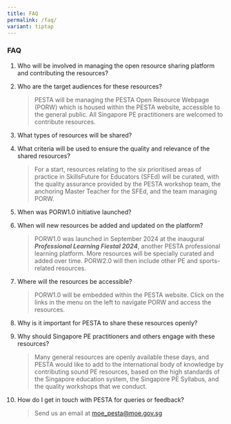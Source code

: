 ```yaml
---
title: FAQ
permalink: /faq/
variant: tiptap
---
```

<h3><strong>FAQ</strong></h3>
<ol data-tight="true" class="tight">
<li>
<p>Who will be involved in managing the open resource sharing platform and
contributing the resources?</p>
</li>
<li>
<p>Who are the target audiences for these resources?</p>
<blockquote>
<p>PESTA will be managing the PESTA Open Resource Webpage (PORW) which is
housed within the PESTA website, accessible to the general public. All
Singapore PE practitioners are welcomed to contribute resources.</p>
</blockquote>
<p></p>
</li>
<li>
<p>What types of resources will be shared?</p>
</li>
<li>
<p>What criteria will be used to ensure the quality and relevance of the
shared resources?</p>
<blockquote>
<p>For a start, resources relating to the six prioritised areas of practice
in SkillsFuture for Educators (SFEd) will be curated, with the quality
assurance provided by the PESTA workshop team, the anchoring Master Teacher
for the SFEd, and the team managing PORW.</p>
</blockquote>
</li>
<li>
<p>When was PORW1.0 initiative launched?</p>
</li>
<li>
<p>When will new resources be added and updated on the platform?</p>
<blockquote>
<p>PORW1.0 was launched in September 2024 at the inaugural <strong><em>Professional Learning Fiestal 2024</em></strong>,
another PESTA professional learning platform. More resources will be specially
curated and added over time. PORW2.0 will then include other PE and sports-related
resources.</p>
</blockquote>
</li>
<li>
<p>Where will the resources be accessible?</p>
<blockquote>
<p>PORW1.0 will be embedded within the PESTA website. Click on the links
in the menu on the left to navigate PORW and access the resources.</p>
</blockquote>
</li>
<li>
<p>Why is it important for PESTA to share these resources openly?</p>
</li>
<li>
<p>Why should Singapore PE practitioners and others engage with these resources?</p>
<blockquote>
<p>Many general resources are openly available these days, and PESTA would
like to add to the international body of knowledge by contributing sound
PE resources, based on the high standards of the Singapore education system,
the Singapore PE Syllabus, and the quality workshops that we conduct.</p>
</blockquote>
</li>
<li>
<p>How do I get in touch with PESTA for queries or feedback?</p>
<blockquote>
<p>Send us an email at <a href="mailto:moe_pesta@moe.gov.sg" rel="noopener noreferrer nofollow" target="_blank"><u>moe_pesta@moe.gov.sg</u></a>
</p>
</blockquote>
</li>
</ol>
<p></p>
